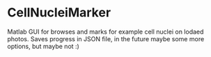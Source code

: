 # CellNucleiMarker
Matlab GUI for browses and marks for example cell nuclei on lodaed photos. Saves progress in JSON file, in the future maybe some more options, but maybe not :)
